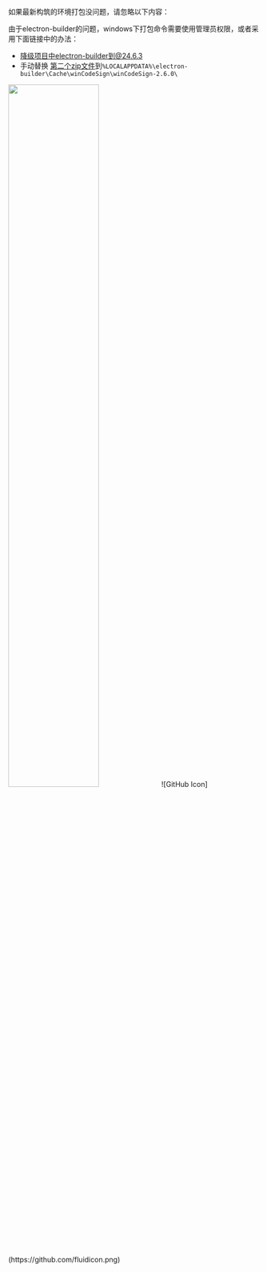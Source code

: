 如果最新构筑的环境打包没问题，请忽略以下内容：

由于electron-builder的问题，windows下打包命令需要使用管理员权限，或者采用下面链接中的办法：
- 降级项目中electron-builder到@24.6.3
- 手动替换 [第二个zip文件](https://github.com/electron-userland/electron-builder-binaries/releases/tag/winCodeSign-2.6.0)到`%LOCALAPPDATA%\electron-builder\Cache\winCodeSign\winCodeSign-2.6.0\`

<img src="https://github.com/fluidicon.png" width="60%" />
![GitHub Icon](https://github.com/fluidicon.png)
